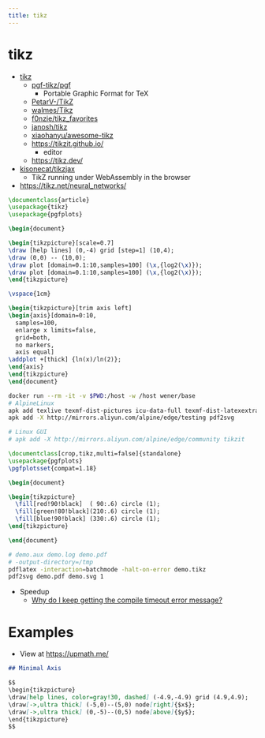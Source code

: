 ```yaml
---
title: tikz
---
```


# tikz

- [tikz](https://tikz.net/)
  - [pgf-tikz/pgf](https://github.com/pgf-tikz/pgf)
    - Portable Graphic Format for TeX
  - [PetarV-/TikZ](https://github.com/PetarV-/TikZ)
  - [walmes/Tikz](https://github.com/walmes/Tikz)
  - [f0nzie/tikz_favorites](https://github.com/f0nzie/tikz_favorites)
  - [janosh/tikz](https://github.com/janosh/tikz)
  - [xiaohanyu/awesome-tikz](https://github.com/xiaohanyu/awesome-tikz)
  - https://tikzit.github.io/
    - editor
  - https://tikz.dev/
- [kisonecat/tikzjax](https://github.com/kisonecat/tikzjax)
  - TikZ running under WebAssembly in the browser
- https://tikz.net/neural_networks/

```tex
\documentclass{article}
\usepackage{tikz}
\usepackage{pgfplots}

\begin{document}

\begin{tikzpicture}[scale=0.7]
\draw [help lines] (0,-4) grid [step=1] (10,4);
\draw (0,0) -- (10,0);
\draw plot [domain=0.1:10,samples=100] (\x,{log2(\x)});
\draw plot [domain=0.1:10,samples=100] (\x,{log2(\x)});
\end{tikzpicture}

\vspace{1cm}

\begin{tikzpicture}[trim axis left]
\begin{axis}[domain=0:10,
  samples=100,
  enlarge x limits=false,
  grid=both,
  no markers,
  axis equal]
\addplot +[thick] {ln(x)/ln(2)};
\end{axis}
\end{tikzpicture}
\end{document}
```

```bash
docker run --rm -it -v $PWD:/host -w /host wener/base
# AlpineLinux
apk add texlive texmf-dist-pictures icu-data-full texmf-dist-latexextra texmf-dist-langchinese
apk add -X http://mirrors.aliyun.com/alpine/edge/testing pdf2svg

# Linux GUI
# apk add -X http://mirrors.aliyun.com/alpine/edge/community tikzit
```

```tex title="demo.tikz"
\documentclass[crop,tikz,multi=false]{standalone}
\usepackage{pgfplots}
\pgfplotsset{compat=1.18}

\begin{document}

\begin{tikzpicture}
  \fill[red!90!black]  ( 90:.6) circle (1);
  \fill[green!80!black](210:.6) circle (1);
  \fill[blue!90!black] (330:.6) circle (1);
\end{tikzpicture}

\end{document}
```

```bash
# demo.aux demo.log demo.pdf
# -output-directory=/tmp
pdflatex -interaction=batchmode -halt-on-error demo.tikz
pdf2svg demo.pdf demo.svg 1
```

- Speedup
  - [Why do I keep getting the compile timeout error message?](https://www.overleaf.com/learn/how-to/Why_do_I_keep_getting_the_compile_timeout_error_message%3F)

# Examples

- View at https://upmath.me/

```md
## Minimal Axis

$$
\begin{tikzpicture}
\draw[help lines, color=gray!30, dashed] (-4.9,-4.9) grid (4.9,4.9);
\draw[->,ultra thick] (-5,0)--(5,0) node[right]{$x$};
\draw[->,ultra thick] (0,-5)--(0,5) node[above]{$y$};
\end{tikzpicture}
$$
```
